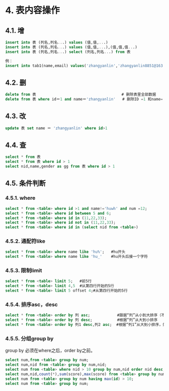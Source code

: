 
# 4. 表内容操作

## 4.1. 增

```sql
insert into 表 (列名,列名...) values (值,值,...)
insert into 表 (列名,列名...) values (值,值,...),(值,值,值...)
insert into 表 (列名,列名...) select (列名,列名...) from 表

例：
insert into tab1(name,email) values('zhangyanlin','zhangyanlin8851@163.com')
```

## 4.2. 删

```sql
delete from 表                                      # 删除表里全部数据
delete from 表 where id＝1 and name＝'zhangyanlin'   # 删除ID =1 和name='zhangyanlin' 那一行数据
```

## 4.3. 改

```sql
update 表 set name ＝ 'zhangyanlin' where id>1
```

## 4.4. 查

```sql
select * from 表
select * from 表 where id > 1
select nid,name,gender as gg from 表 where id > 1
```

## 4.5. 条件判断

### 4.5.1. where

```sql
select * from <table> where id >1 and name!='huwh' and num =12;
select * from <table> where id between 5 and 6;
select * from <table> where id in (11,22,33);
select * from <table> where id not in (11,22,33);
select * from <table> where id in (select nid from <table>)
```

### 4.5.2. 通配符like

```sql
select * from <table> where name like 'hu%';   #hu开头
select * from <table> where name like 'hu_'    #hu开头后接一个字符
```

### 4.5.3. 限制limit

```sql
select * from <table> limit 5;   #前5行
select * from <table> limit 4,5  #从第四行开始的5行
select * from <table> limit 5 offset 4;#从第四行开始的5行
```

### 4.5.4. 排序asc，desc

```sql
select * from <table> order by 列 asc;            #跟据“列”从小到大排序（不指定默认为从小到大排序）
select * from <table> order by 列 desc;           #根据“列”从大到小排序
select * from <table> order by 列1 desc,列2 asc;  #根据“列1”从大到小排序，如果相同则按“列2”从小到大排序
```

### 4.5.5. 分组group by

group by 必须在where之后，order by之前。

```sql
select num,from <table> group by num;     
select num,nid from <table> group by num,nid;
select num from <table> where nid > 10 group by num,nid order nid desc;
select num,nid,count(*),sum(score),max(score) from <table> group by num;
select num from <table> group by num having max(id) > 10;
select num from <table> group by num;
```
